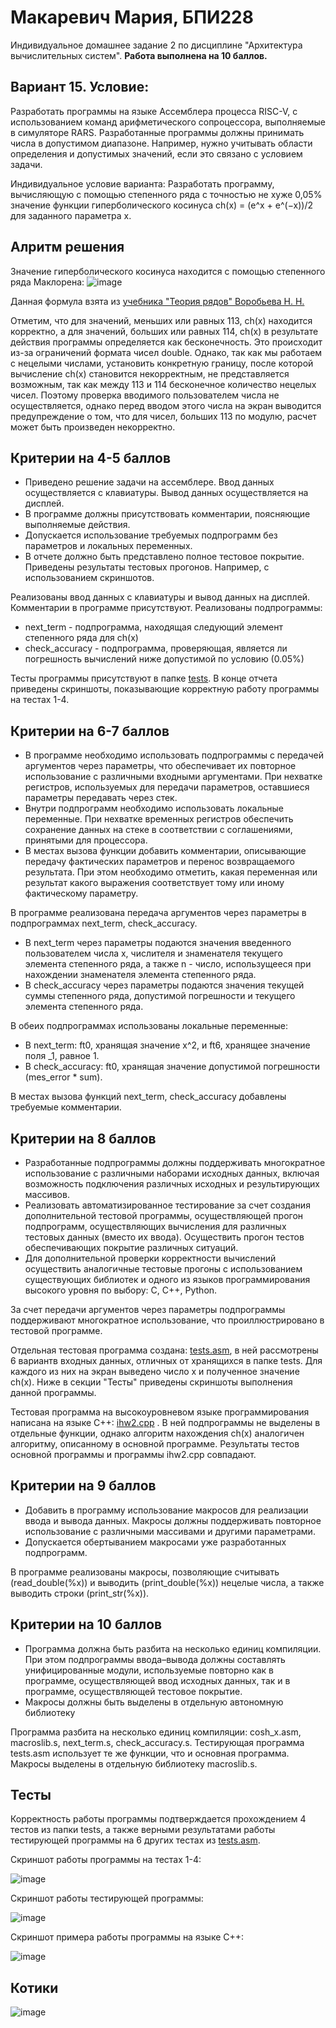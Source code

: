 # Макаревич Мария, БПИ228
Индивидуальное домашнее задание 2 по дисциплине "Архитектура вычислительных систем".
**Работа выполнена на 10 баллов.**
## Вариант 15. Условие:
Разработать программы на языке Ассемблера процесса RISC-V, с использованием команд арифметического сопроцессора, выполняемые в симуляторе RARS. Разработанные программы должны принимать числа в допустимом диапазоне. Например, нужно учитывать области определения и допустимых значений, если это связано с условием задачи.

Индивидуальное условие варианта: Разработать программу, вычисляющую с помощью степенного ряда с точностью не хуже 0,05% значение функции гиперболического косинуса ch(x) = (e^x + e^(−x))/2 для заданного параметра x.
## Алритм решения
Значение гиперболического косинуса находится с помощью степенного ряда Маклорена:
![image](https://github.com/makar-with-tea/CSA-IHW2/assets/79705001/fbe47573-a434-45c0-a2f5-3c41262dc8bf)

Данная формула взята из [учебника "Теория рядов" Воробьева Н. Н.](https://scask.ru/p_book_trd.php)

Отметим, что для значений, меньших или равных 113, ch(x) находится корректно, а для значений, больших или равных 114, ch(x) в результате действия программы определяется как бесконечность. Это происходит из-за ограничений формата чисел double. Однако, так как мы работаем с нецелыми числами, установить конкретную границу, после которой вычисление ch(x) становится некорректным, не представляется возможным, так как между 113 и 114 бесконечное количество нецелых чисел. Поэтому проверка вводимого пользователем числа не осуществляется, однако перед вводом этого числа на экран выводится предупреждение о том, что для чисел, больших 113 по модулю, расчет может быть произведен некорректно.
## Критерии на 4-5 баллов
- Приведено решение задачи на ассемблере. Ввод данных осуществляется с клавиатуры. Вывод данных осуществляется на дисплей.
- В программе должны присутствовать комментарии, поясняющие выполняемые действия.
- Допускается использование требуемых подпрограмм без параметров и локальных переменных.
- В отчете должно быть представлено полное тестовое покрытие. Приведены результаты тестовых прогонов. Например, с использованием скриншотов.

Реализованы ввод данных с клавиатуры и вывод данных на дисплей. Комментарии в программе присутствуют. Реализованы подпрограммы:

- next_term - подпрограмма, находящая следующий элемент степенного ряда для ch(x)
- check_accuracy - подпрограмма, проверяющая, является ли погрешность вычислений ниже допустимой по условию (0.05%)

Тесты программы присутствуют в папке [tests](tests). В конце отчета приведены скриншоты, показывающие корректную работу программы на тестах 1-4.
## Критерии на 6-7 баллов
- В программе необходимо использовать подпрограммы с передачей аргументов через параметры, что обеспечивает их повторное использование с различными входными аргументами. При нехватке регистров, используемых для передачи параметров, оставшиеся параметры передавать через стек.
- Внутри подпрограмм необходимо использовать локальные переменные. При нехватке временных регистров обеспечить сохранение данных на стеке в соответствии с соглашениями, принятыми для процессора.
- В местах вызова функции добавить комментарии, описывающие передачу фактических параметров и перенос возвращаемого результата. При этом необходимо отметить, какая переменная или результат какого выражения соответствует тому или иному фактическому параметру.

В программе реализована передача аргументов через параметры в подпрограммах next_term, check_accuracy.

- В next_term через параметры подаются значения введенного пользователем числа x, числителя и знаменателя текущего элемента степенного ряда, а также n - число, использущееся при нахождении знаменателя элемента степенного ряда.
- В check_accuracy через параметры подаются значения текущей суммы степенного ряда, допустимой погрешности и текущего элемента степенного ряда.

В обеих подпрограммах использованы локальные переменные:
- В next_term: ft0, хранящая значение x^2, и ft6, хранящее значение поля _1, равное 1.
- В check_accuracy: ft0, хранящая значение допустимой погрешности (mes_error * sum).

В местах вызова функций next_term, check_accuracy добавлены требуемые комментарии.
## Критерии на 8 баллов
- Разработанные подпрограммы должны поддерживать многократное использование с различными наборами исходных данных, включая возможность подключения различных исходных и результирующих массивов.
- Реализовать автоматизированное тестирование за счет создания дополнительной тестовой программы, осуществляющей прогон подпрограмм, осуществляющих вычисления для различных тестовых данных (вместо их ввода). Осуществить прогон тестов обеспечивающих покрытие различных ситуаций.
- Для дополнительной проверки корректности вычислений осуществить аналогичные тестовые прогоны с использованием существующих библиотек и одного из языков программирования высокого уровня по выбору: C, C++, Python.

За счет передачи аргументов через параметры подпрограммы поддерживают многократное использование, что проиллюстрировано в тестовой программе.

Отдельная тестовая программа создана: [tests.asm](code/tests.asm), в ней рассмотрены 6 вариантв входных данных, отличных от хранящихся в папке tests. Для каждого из них на экран выведено число x и полученное значение ch(x). Ниже в секции "Тесты" приведены скриншоты выполнения данной программы.

Тестовая программа на высокоуровневом языке программирования написана на языке C++: [ihw2.cpp](ihw2.cpp) . В ней подпрограммы не выделены в отдельные функции, однако алгоритм нахождения ch(x) аналогичен алгоритму, описанному в основной программе. Результаты тестов основной программы и программы ihw2.cpp совпадают.
## Критерии на 9 баллов
- Добавить в программу использование макросов для реализации ввода и вывода данных. Макросы должны поддерживать повторное использование с различными массивами и другими параметрами.
- Допускается обертыванием макросами уже разработанных подпрограмм.

В программе реализованы макросы, позволяющие считывать (read_double(%x)) и выводить (print_double(%x)) нецелые числа, а также выводить строки (print_str(%x)).
## Критерии на 10 баллов
- Программа должна быть разбита на несколько единиц компиляции. При этом подпрограммы ввода–вывода должны составлять унифицированные модули, используемые повторно как в программе, осуществляющей ввод исходных данных, так и в программе, осуществляющей тестовое покрытие.
- Макросы должны быть выделены в отдельную автономную библиотеку

Программа разбита на несколько единиц компиляции: cosh_x.asm, macroslib.s, next_term.s, check_accuracy.s. Тестирующая программа tests.asm использует те же функции, что и основная программа. Макросы выделены в отдельную библиотеку macroslib.s.
## Тесты
Корректность работы программы подтверждается прохождением 4 тестов из папки tests, а также верными результатами работы тестирующей программы на 6 других тестах из [tests.asm](code/tests.asm).

Скриншот работы программы на тестах 1-4:

![image](https://github.com/makar-with-tea/CSA-IHW2/assets/79705001/a4a2284b-1343-46e2-8be7-bc8d662fc8e3)

Скриншот работы тестирующей программы:

![image](https://github.com/makar-with-tea/CSA-IHW2/assets/79705001/3de99ce6-6ab4-45f8-a791-58f157f4d38b)

Скриншот примера работы программы на языке C++:

![image](https://github.com/makar-with-tea/CSA-IHW2/assets/79705001/08444a1f-dbb3-4a1b-833d-0a2a69c34d04)

## Котики
![image](https://github.com/makar-with-tea/CSA-IHW2/assets/79705001/e18cd0ae-49fa-48bf-a779-a07dd0c3b1d6)

